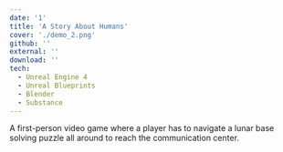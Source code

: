 ```yaml
---
date: '1'
title: 'A Story About Humans'
cover: './demo_2.png'
github: ''
external: ''
download: ''
tech:
  - Unreal Engine 4
  - Unreal Blueprints
  - Blender
  - Substance
---
```


A first-person video game where a player has to navigate a lunar base solving puzzle all around to reach the communication center.
